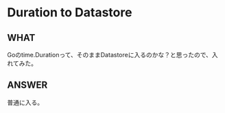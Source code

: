 # Duration to Datastore

## WHAT

Goのtime.Durationって、そのままDatastoreに入るのかな？と思ったので、入れてみた。

## ANSWER

普通に入る。